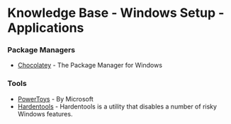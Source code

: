 # Knowledge Base - Windows Setup - Applications

### Package Managers
- [Chocolatey](https://chocolatey.org/) - The Package Manager for Windows


### Tools
- [PowerToys](https://github.com/microsoft/PowerToys) - By Microsoft
- [Hardentools](https://github.com/securitywithoutborders/hardentools) - Hardentools is a utility that disables a number of risky Windows features.
